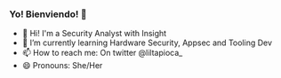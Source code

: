 ### Yo! Bienviendo! 👋

- 🔭 Hi! I'm a Security Analyst with Insight
- 🌱 I’m currently learning Hardware Security, Appsec and Tooling Dev
- 📫 How to reach me: On twitter @liltapioca_
- 😄 Pronouns: She/Her

